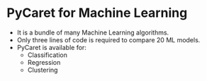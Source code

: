 # PyCaret for Machine Learning

- It is a bundle of many Machine Learning algorithms.
- Only three lines of code is required to compare 20 ML models.
- PyCaret is available for:
  - Classification
  - Regression
  - Clustering
